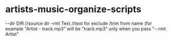 # artists-music-organize-scripts

--dir DIR  //source dir
-rmt Text   //text for exclude /trim from name (for example "Artist - track.mp3" will be "track.mp3" only when you pass "--rmt Artist" 
